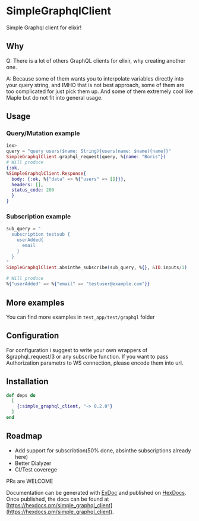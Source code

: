 # SimpleGraphqlClient
Simple Graphql client for elixir!

## Why
Q: There is a lot of others GraphQL clients for elixir, why creating another one.

A: Because some of them wants you to interpolate variables directly into your query string, and IMHO that is not best approach, some of them are too complicated for just pick them up. And some of them extremely cool like Maple but do not fit into general usage.

## Usage
### Query/Mutation example
```elixir
iex>
query = "query users($name: String){users(name: $name){name}}"
SimpleGraphqlClient.graphql_request(query, %{name: "Boris"})
# Will produce
{:ok,
%SimpleGraphqlClient.Response{
  body: {:ok, %{"data" => %{"users" => []}}},
  headers: [],
  status_code: 200
  }
}
```

### Subscription example
```elixir 
sub_query = "
  subscription testsub {
    userAdded{
      email
    }
  }
"
SimpleGraphqlClient.absinthe_subscribe(sub_query, %{}, &IO.inputs/1)

# Will produce 
%{"userAdded" => %{"email" => "testuser@example.com"}}
  ```

## More examples
You can find more examples in `test_app/test/graphql` folder

## Configuration
For configuration i suggest to write your own wrappers of &graphql_request/3 or any subscribe function. If you want to pass Authorization parametrs to WS connection, please encode them into url.

## Installation
```elixir
def deps do
  [
    {:simple_graphql_client, "~> 0.2.0"}
  ]
end
```

## Roadmap
  * Add support for subscribtion(50% done, absinthe subscriptions already here)
  * Better Dialyzer
  * CI/Test coverege
  
 PRs are WELCOME

Documentation can be generated with [ExDoc](https://github.com/elixir-lang/ex_doc)
and published on [HexDocs](https://hexdocs.pm). Once published, the docs can
be found at [https://hexdocs.pm/simple_graphql_client](https://hexdocs.pm/simple_graphql_client).

